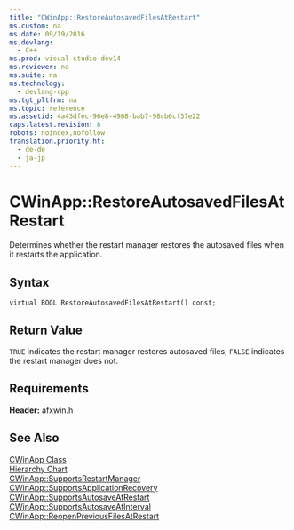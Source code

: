 ```yaml
---
title: "CWinApp::RestoreAutosavedFilesAtRestart"
ms.custom: na
ms.date: 09/19/2016
ms.devlang: 
  - C++
ms.prod: visual-studio-dev14
ms.reviewer: na
ms.suite: na
ms.technology: 
  - devlang-cpp
ms.tgt_pltfrm: na
ms.topic: reference
ms.assetid: 4a43dfec-96e8-4968-bab7-98cb6cf37e22
caps.latest.revision: 8
robots: noindex,nofollow
translation.priority.ht: 
  - de-de
  - ja-jp
---
```

# CWinApp::RestoreAutosavedFilesAtRestart
Determines whether the restart manager restores the autosaved files when it restarts the application.  
  
## Syntax  
  
```  
virtual BOOL RestoreAutosavedFilesAtRestart() const;  
```  
  
## Return Value  
 `TRUE` indicates the restart manager restores autosaved files; `FALSE` indicates the restart manager does not.  
  
## Requirements  
 **Header:** afxwin.h  
  
## See Also  
 [CWinApp Class](../vs140/CWinApp-Class.md)   
 [Hierarchy Chart](../vs140/Hierarchy-Chart.md)   
 [CWinApp::SupportsRestartManager](../vs140/CWinApp--SupportsRestartManager.md)   
 [CWinApp::SupportsApplicationRecovery](../vs140/CWinApp--SupportsApplicationRecovery.md)   
 [CWinApp::SupportsAutosaveAtRestart](../vs140/CWinApp--SupportsAutosaveAtRestart.md)   
 [CWinApp::SupportsAutosaveAtInterval](../vs140/CWinApp--SupportsAutosaveAtInterval.md)   
 [CWinApp::ReopenPreviousFilesAtRestart](../vs140/CWinApp--ReopenPreviousFilesAtRestart.md)